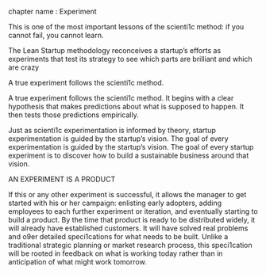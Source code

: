 chapter name : Experiment

This is one of the most important lessons of the scienti1c method: if you cannot fail,
you cannot learn.

The Lean Startup methodology reconceives a startup’s efforts as
experiments that test its strategy to see which parts are brilliant
and which are crazy

A true experiment follows the scienti1c method.

A true experiment follows the scienti1c method. It
begins with a clear hypothesis that makes predictions about what is
supposed to happen. It then tests those predictions empirically.

Just as scienti1c experimentation is informed by theory, startup
experimentation is guided by the startup’s vision. The goal of
every experimentation is guided by the startup’s vision. The goal of every
startup experiment is to discover how to build a sustainable
business around that vision.

AN EXPERIMENT IS A PRODUCT

If this or any other
experiment is successful, it allows the manager to get started with
his or her campaign: enlisting early adopters, adding employees to
each further experiment or iteration, and eventually starting to
build a product. By the time that product is ready to be distributed widely,
it will already have established customers. It will have
solved real problems and o9er detailed speci1cations for what
needs to be built. Unlike a traditional strategic planning or market
research process, this speci1cation will be rooted in feedback on what is
working today rather than in anticipation of what might work tomorrow.
